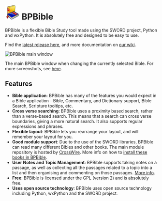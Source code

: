 # ![BPBible logo](graphics/bible-48x48.png) BPBible

BPBible is a flexible Bible Study tool made using the SWORD project, Python and wxPython.  It is absolutely free and designed to be easy to use.

Find the [latest release here](https://github.com/bpbible/bpbible/releases/), and more documentation on [our wiki](https://github.com/bpbible/bpbible/wiki/).

![BPBible main window](https://github.com/bpbible/bpbible/wiki/screenshots/bpbible_book_selector_dropdown.png)

The main BPBible window when changing the currently selected Bible.
For more screenshots, see [here](https://github.com/bpbible/bpbible/wiki/Screenshots).

## Features
* **Bible application**: BPBible has many of the features you would expect in a Bible application - Bible, Commentary, and Dictionary support, Bible Search, Scripture tooltips, etc.
* **Cross verse searching**: BPBible uses a proximity based search, rather than a verse-based search.  This means that a search can cross verse boundaries, giving a more natural search. It also supports regular expressions and phrases.
* **Flexible layout**: BPBible lets you rearrange your layout, and will remember your layout for you.
* **Good module support**: Due to the use of the SWORD libraries, BPBible can read many different Bibles and other books.  The main module repository is hosted by [CrossWire](http://www.crosswire.org/sword/modules/index.jsp).  More info on how to [install these books in BPBible](https://github.com/bpbible/bpbible/wiki/Installing-Books).
* **User Notes and Topic Management**: BPBible supports taking notes on a passage, as well as collecting all the passages related to a topic into a list and then organising and commenting on those passages.  [More info](https://github.com/bpbible/bpbible/wiki/User-Notes).
* **Free**: BPBible is licensed under the GPL (version 2) and is absolutely free.
* **Uses open source technology**: BPBible uses open source technology including Python, wxPython and the SWORD project.
